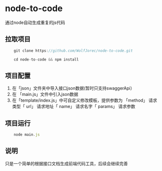 # node-to-code
通过node自动生成重复的js代码

## 拉取项目
```js
    git clone https://github.com/WolfJorec/node-to-code.git

    cd node-to-code && npm install
```

## 项目配置
1. 在「json」文件夹中导入接口json数据(暂时只支持swaggerApi）
2. 在 「main.js」文件中引入json数据
3. 在「template/index.js」中可自定义修改模板，提供参数为 「method」 请求类型「 url」 请求地址「 name」 请求名字「 params」 请求参数

## 项目运行
```js
    node main.js
```

## 说明
只是一个简单的根据接口文档生成前端代码工具，后续会继续完善